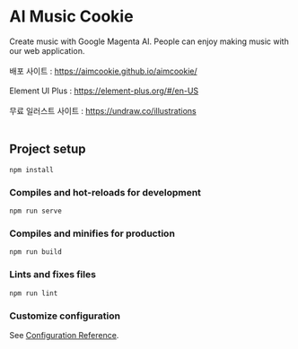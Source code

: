 # AI Music Cookie
Create music with Google Magenta AI. People can enjoy making music with our web application. <br> <br>
배포 사이트 : https://aimcookie.github.io/aimcookie/ <br> <br>
Element UI Plus : https://element-plus.org/#/en-US <br> <br>
무료 일러스트 사이트 : https://undraw.co/illustrations <br> <br>


## Project setup
```
npm install
```

### Compiles and hot-reloads for development
```
npm run serve
```

### Compiles and minifies for production
```
npm run build
```

### Lints and fixes files
```
npm run lint
```

### Customize configuration
See [Configuration Reference](https://cli.vuejs.org/config/).
